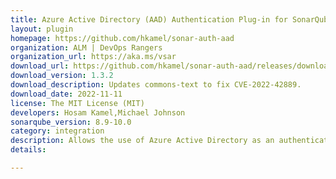 ```yaml
---
title: Azure Active Directory (AAD) Authentication Plug-in for SonarQube
layout: plugin
homepage: https://github.com/hkamel/sonar-auth-aad
organization: ALM | DevOps Rangers
organization_url: https://aka.ms/vsar
download_url: https://github.com/hkamel/sonar-auth-aad/releases/download/1.3.2/sonar-auth-aad-plugin-1.3.2.jar
download_version: 1.3.2
download_description: Updates commons-text to fix CVE-2022-42889.
download_date: 2022-11-11
license: The MIT License (MIT)
developers: Hosam Kamel,Michael Johnson
sonarqube_version: 8.9-10.0
category: integration
description: Allows the use of Azure Active Directory as an authentication source for SonarQube.
details: 

---
```


